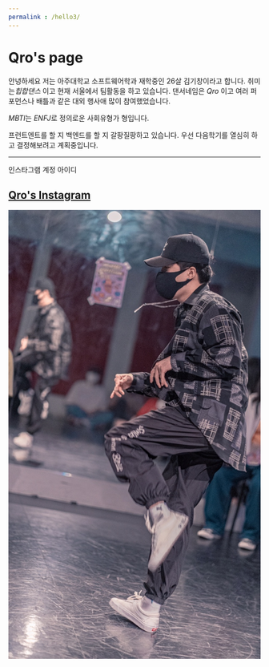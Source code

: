 ```yaml
---
permalink : /hello3/
---
```


Qro's page
===============
안녕하세요 저는 아주대학교 소프트웨어학과 재학중인 26살 김기창이라고 합니다.
취미는*힙합댄스* 이고 현재 서울에서 팀활동을 하고 있습니다.
댄서네임은 *Qro* 이고 여러 퍼포먼스나 배틀과 같은 대외 행사애 많이 참여했었습니다.

*MBTI*는 *ENFJ*로 정의로운 사회유형가 형입니다. 

프런트엔트를 할 지 백엔드를 할 지 갈팡질팡하고 있습니다. 
우선 다음학기를 열심히 하고 결정해보려고 계획중입니다. 

----------------
인스타그램 계정 아이디

[Qro's Instagram](https://www.instagram.com/fee_q.r0/)
----------------
![qro's profile](https://github.com/HyukP/Group1-Coding1/blob/main/_photos/kichang.jpg?raw=true)





